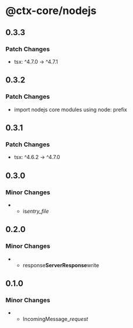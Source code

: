# @ctx-core/nodejs

## 0.3.3

### Patch Changes

- tsx: ^4.7.0 -> ^4.7.1

## 0.3.2

### Patch Changes

- import nodejs core modules using node: prefix

## 0.3.1

### Patch Changes

- tsx: ^4.6.2 -> ^4.7.0

## 0.3.0

### Minor Changes

- - is*entry_file*

## 0.2.0

### Minor Changes

- - response**ServerResponse**write

## 0.1.0

### Minor Changes

- - IncomingMessage\__request_
